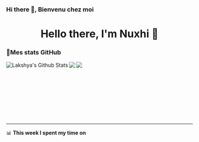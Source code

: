 ### Hi there 👋, Bienvenu chez moi 
<p>
  <h1 align="center"><b>Hello there, I'm Nuxhi 👋</b></h1>
</p>


### 🔴Mes stats GitHub

  <img align="left" src="https://github-readme-stats.vercel.app/api?username=Nuxhi&show_icons=true&title_color=fff&icon_color=79ff97&text_color=efefef&bg_color=24292e" alt="Lakshya's Github Stats">

  <img align="left" src="https://github-readme-stats.vercel.app/api/top-langs/?username=Nuxhi&show_icons=true&hide_border=true&theme=radical">


<a href="https://github.com/Nuxhi/waveshield">
  <img align="left" src="https://github-readme-stats.vercel.app/api/pin/?username=Nuxhi&repo=waveshield&theme=dark" />
</a>

</br></br></br></br></br></br></br></br></br>

---
📊 **This week I spent my time on**


<!--
**Nuxhi/Nuxhi** is a ✨ _special_ ✨ repository because its `README.md` (this file) appears on your GitHub profile.

Here are some ideas to get you started:
-https://arturssmirnovs.github.io/github-profile-readme-generator/
- 🔭 I’m currently working on ...
- 🌱 I’m currently learning ...
- 👯 I’m looking to collaborate on ...
- 🤔 I’m looking for help with ...
- 💬 Ask me about ...
- 📫 How to reach me: ...
- 😄 Pronouns: ...
- ⚡ Fun fact: ...
-->

